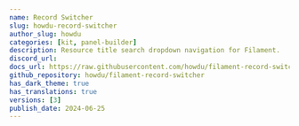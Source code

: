 ```yaml
---
name: Record Switcher
slug: howdu-record-switcher
author_slug: howdu
categories: [kit, panel-builder]
description: Resource title search dropdown navigation for Filament.
discord_url: 
docs_url: https://raw.githubusercontent.com/howdu/filament-record-switcher/main/README.md
github_repository: howdu/filament-record-switcher
has_dark_theme: true
has_translations: true
versions: [3]
publish_date: 2024-06-25
---
```

